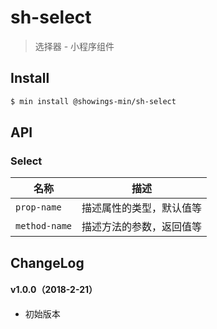 # sh-select

> 选择器 - 小程序组件

## Install

``` bash
$ min install @showings-min/sh-select
```


## API

### Select

| 名称                  | 描述                         |
|----------------------|------------------------------|
|`prop-name`           | 描述属性的类型，默认值等        |
|`method-name`         | 描述方法的参数，返回值等        |

## ChangeLog

#### v1.0.0（2018-2-21）

- 初始版本
